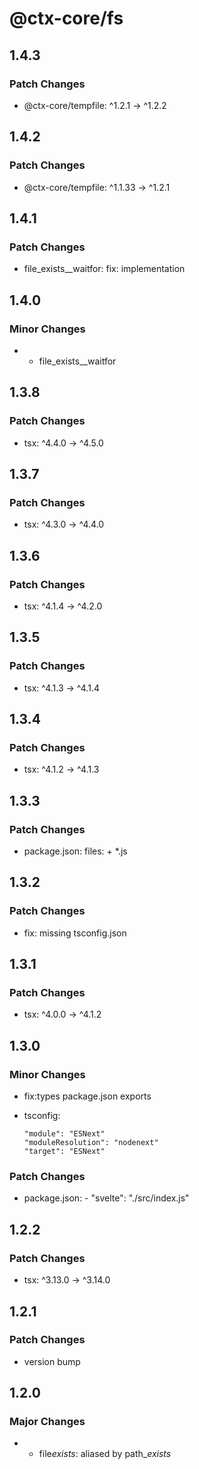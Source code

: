 # @ctx-core/fs

## 1.4.3

### Patch Changes

- @ctx-core/tempfile: ^1.2.1 -> ^1.2.2

## 1.4.2

### Patch Changes

- @ctx-core/tempfile: ^1.1.33 -> ^1.2.1

## 1.4.1

### Patch Changes

- file_exists\_\_waitfor: fix: implementation

## 1.4.0

### Minor Changes

- - file_exists\_\_waitfor

## 1.3.8

### Patch Changes

- tsx: ^4.4.0 -> ^4.5.0

## 1.3.7

### Patch Changes

- tsx: ^4.3.0 -> ^4.4.0

## 1.3.6

### Patch Changes

- tsx: ^4.1.4 -> ^4.2.0

## 1.3.5

### Patch Changes

- tsx: ^4.1.3 -> ^4.1.4

## 1.3.4

### Patch Changes

- tsx: ^4.1.2 -> ^4.1.3

## 1.3.3

### Patch Changes

- package.json: files: + \*.js

## 1.3.2

### Patch Changes

- fix: missing tsconfig.json

## 1.3.1

### Patch Changes

- tsx: ^4.0.0 -> ^4.1.2

## 1.3.0

### Minor Changes

- fix:types package.json exports
- tsconfig:

      "module": "ESNext"
      "moduleResolution": "nodenext"
      "target": "ESNext"

### Patch Changes

- package.json: - "svelte": "./src/index.js"

## 1.2.2

### Patch Changes

- tsx: ^3.13.0 -> ^3.14.0

## 1.2.1

### Patch Changes

- version bump

## 1.2.0

### Major Changes

- - file*exists*: aliased by path\__exists_

